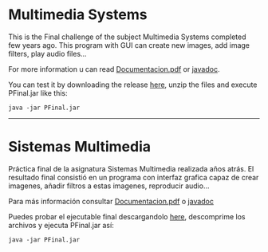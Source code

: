 # Multimedia Systems

This is the Final challenge of the subject Multimedia Systems completed few years ago. This program with GUI can create new images, add image filters, play audio files...

For more information u can read [Documentacion.pdf](./Documentacion.pdf) or [javadoc](./javadoc/index.html).

You can test it by downloading the release [here](https://github.com/mariofg92/Multimedia-Systems/releases/tag/1.0), unzip the files and execute PFinal.jar like this:
```
java -jar PFinal.jar
```


--------------------------------------------------------------------------------------

# Sistemas Multimedia

Práctica final de la asignatura Sistemas Multimedia realizada años atrás. El resultado final consistió en un programa con interfaz grafica capaz de crear imagenes, añadir filtros a estas imagenes, reproducir audio...

Para más información consultar [Documentacion.pdf](./Documentacion.pdf) o [javadoc](./javadoc/index.html)

Puedes probar el ejecutable final descargandolo  [here](https://github.com/mariofg92/Multimedia-Systems/releases/tag/1.0), descomprime los archivos y ejecuta PFinal.jar así:
```
java -jar PFinal.jar
```
